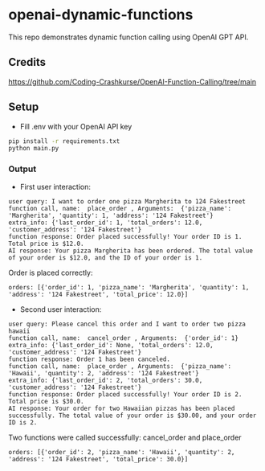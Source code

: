 # openai-dynamic-functions

This repo demonstrates dynamic function calling using OpenAI GPT API.

## Credits

https://github.com/Coding-Crashkurse/OpenAI-Function-Calling/tree/main

## Setup

- Fill .env with your OpenAI API key

```bash
pip install -r requirements.txt
python main.py
```

### Output

- First user interaction:

```
user query: I want to order one pizza Margherita to 124 Fakestreet
function call, name:  place_order , Arguments:  {'pizza_name': 'Margherita', 'quantity': 1, 'address': '124 Fakestreet'}
extra_info: {'last_order_id': 1, 'total_orders': 12.0, 'customer_address': '124 Fakestreet'}
function response: Order placed successfully! Your order ID is 1. Total price is $12.0.
AI response: Your pizza Margherita has been ordered. The total value of your order is $12.0, and the ID of your order is 1.
```

Order is placed correctly:

```
orders: [{'order_id': 1, 'pizza_name': 'Margherita', 'quantity': 1, 'address': '124 Fakestreet', 'total_price': 12.0}]
```

- Second user interaction:

```
user query: Please cancel this order and I want to order two pizza hawaii
function call, name:  cancel_order , Arguments:  {'order_id': 1}
extra_info: {'last_order_id': None, 'total_orders': 12.0, 'customer_address': '124 Fakestreet'}
function response: Order 1 has been canceled.
function call, name:  place_order , Arguments:  {'pizza_name': 'Hawaii', 'quantity': 2, 'address': '124 Fakestreet'}
extra_info: {'last_order_id': 2, 'total_orders': 30.0, 'customer_address': '124 Fakestreet'}
function response: Order placed successfully! Your order ID is 2. Total price is $30.0.
AI response: Your order for two Hawaiian pizzas has been placed successfully. The total value of your order is $30.00, and your order ID is 2.
```

Two functions were called successfully: cancel_order and place_order

```
orders: [{'order_id': 2, 'pizza_name': 'Hawaii', 'quantity': 2, 'address': '124 Fakestreet', 'total_price': 30.0}]
```
